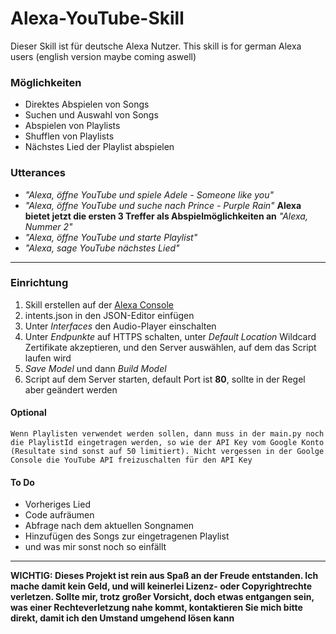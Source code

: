 # Alexa-YouTube-Skill

Dieser Skill ist für deutsche Alexa Nutzer.
This skill is for german Alexa users (english version maybe coming aswell)

### Möglichkeiten

* Direktes Abspielen von Songs
* Suchen und Auswahl von Songs
* Abspielen von Playlists
* Shufflen von Playlists
* Nächstes Lied der Playlist abspielen

### Utterances

* _"Alexa, öffne YouTube und spiele Adele - Someone like you"_
* _"Alexa, öffne YouTube und suche nach Prince - Purple Rain"_ **Alexa bietet jetzt die ersten 3 Treffer als Abspielmöglichkeiten an** _"Alexa, Nummer 2"_
* _"Alexa, öffne YouTube und starte Playlist"_
* _"Alexa, sage YouTube nächstes Lied"_

---

### Einrichtung
1. Skill erstellen auf der [Alexa Console](https://developer.amazon.com/alexa/console/ask)
2. intents.json in den JSON-Editor einfügen
3. Unter *Interfaces* den Audio-Player einschalten
4. Unter *Endpunkte* auf HTTPS schalten, unter *Default Location* Wildcard Zertifikate akzeptieren, und den Server auswählen, auf dem das Script laufen wird
5. *Save Model* und dann *Build Model*
6. Script auf dem Server starten, default Port ist **80**, sollte in der Regel aber geändert werden

#### Optional ####
```Wenn Playlisten verwendet werden sollen, dann muss in der main.py noch die PlaylistId eingetragen werden, so wie der API Key vom Google Konto (Resultate sind sonst auf 50 limitiert). Nicht vergessen in der Goolge Console die YouTube API freizuschalten für den API Key```

#### To Do ####
* Vorheriges Lied
* Code aufräumen
* Abfrage nach dem aktuellen Songnamen
* Hinzufügen des Songs zur eingetragenen Playlist
* und was mir sonst noch so einfällt

---

**WICHTIG: Dieses Projekt ist rein aus Spaß an der Freude entstanden. Ich mache damit kein Geld, und will keinerlei Lizenz- oder Copyrightrechte verletzen. Sollte mir, trotz großer Vorsicht, doch etwas entgangen sein, was einer Rechteverletzung nahe kommt, kontaktieren Sie mich bitte direkt, damit ich den Umstand umgehend lösen kann**

